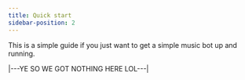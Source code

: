 ```yaml
---
title: Quick start
sidebar-position: 2
---
```


This is a simple guide if you just want to get a simple music bot up and running.

|---YE SO WE GOT NOTHING HERE LOL---|